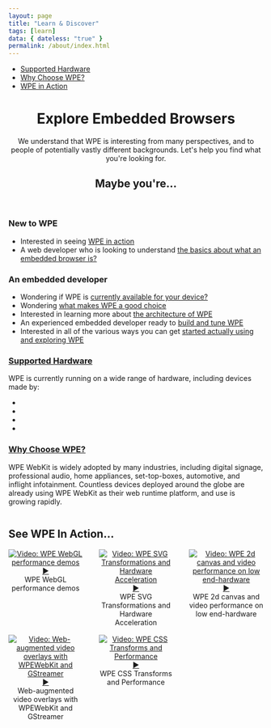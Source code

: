 ```yaml
---
layout: page
title: "Learn & Discover"
tags: [learn]
data: { dateless: "true" }
permalink: /about/index.html
--- 
```

<style>
@media (min-width: 30rem) {
	#wpe-in-action {
		display:grid;
		grid-template-columns: 1fr 1fr;
		justify-items:center;
		grid-gap: 1rem 2rem;
		text-align: center;
	}
}
@media (min-width: 60rem) {
	#wpe-in-action {
		grid-template-columns: 1fr 1fr 1fr;
	}
}
</style>

<nav class="sidebar">
<ul>
<li><a href="{{ '/about/supported-hardware.html' | url }}">Supported Hardware</a></li>
<li><a href="{{ '/about/a-good-choice.html' | url }}">Why Choose WPE?</a></li>
<li><a href="#wpe-in-action">WPE in Action</a></li>
</ul>
</nav>


<header class="page">

# Explore Embedded Browsers

We understand that WPE is interesting from many perspectives, and to people of potentially vastly different backgrounds. Let's help you find what you're looking for.

## Maybe you're…

</header>
<section class="full-bleed c2">

<div>

### New to WPE

<ul class="arrows">
<li>Interested in seeing <a href="#wpe-in-action">WPE in action</a></li>
<li>A web developer who is looking to understand <a href="what-is-embedded.html">the basics about what an embedded browser is?</a></li>
</ul>
</div>
<div>

### An embedded developer

<ul class="arrows">
<li>Wondering if WPE is <a href="{{ '/about/supported-hardware.html' | url }}">currently available for your device?</a></li>
<li>Wondering <a href="{{ '/about/a-good-choice.html' | url }}">what makes WPE a good choice</a></li>
<li>Interested in learning more about <a href="{{ '/about/architecture.html' | url }}">the architecture of WPE</a></li>
<li>An experienced embedded developer ready to <a href="{{ 'https://github.com/Igalia/meta-webkit/wiki/WPE' | url }}">build and tune WPE</a></li>
<li>Interested in all of the various ways you can get <a href="explore-wpe.html">started actually using and exploring WPE</a></li>
</ul>

</div>
</section>

<div>
<h3><a href="{{ '/about/supported-hardware.html' | url }}">Supported Hardware</a></h3>
<p>WPE is currently running on a wide range of hardware, including devices made by:</p>
<ul class="gallery c4">
<li><img src="{{ '/assets/img/logo-rockchip@2x.png' | url }}" alt=""></li>
<li><img src="{{ '/assets/img/logo-nvidia@2x.png' | url }}" alt=""></li>
<li><img src="{{ '/assets/img/logo-nxp@2x.png' | url }}" alt=""></li>
<li><img src="{{ '/assets/img/logo-qualcomm@2x.png' | url }}" alt=""></li>
</ul>
</div>

<div class="dotsep">
<h3><a href="{{ '/about/a-good-choice.html' | url }}">Why Choose WPE?</a></h3>
<p>WPE WebKit is widely adopted by many industries, including digital signage, professional audio, home appliances, set-top-boxes, automotive, and inflight infotainment. Countless devices deployed around the globe are already using WPE WebKit as their web runtime platform, and use is growing rapidly.</p>
<img src="{{ '/assets/img/WhyChooseWPE-ExploreLand.png' | url }}" alt="">
</div>

<div class="dotsep">

## See WPE In Action…
<div class="container text-center my-auto" id="wpe-in-action">
	<div class="item">
  		<lazy-youtube hash="bg6yCx7VdPY" title="WPE WebGL performance demos">
			<div>
				<a href="https:/www.youtube-nocookie.com/embed/bg6yCx7VdPY?autoplay=1"><img src="https:/img.youtube.com/vi/bg6yCx7VdPY/hqdefault.jpg" alt="Video: WPE WebGL performance demos"><span>▶</span></a>
				<div>WPE WebGL performance demos</div>
			</div>
		</lazy-youtube>
	</div>
	<div class="item">
		<lazy-youtube hash="Nz2Y8HGdZDE" title="WPE SVG Transformations and Hardware Acceleration">
	  		<div>
	  			<a href="https:/www.youtube-nocookie.com/embed/Nz2Y8HGdZDE?autoplay=1"><img src="https:/img.youtube.com/vi/Nz2Y8HGdZDE/hqdefault.jpg" alt="Video: WPE SVG Transformations and Hardware Acceleration"><span>▶</span></a>
				<div>WPE SVG Transformations and Hardware Acceleration</div>
			</div>
		</lazy-youtube>
	</div>
	<div class="item">
  		<lazy-youtube hash="_X_23cb8l6o" title="WPE 2d canvas and video performance on low end-hardware">
  			<div>
  				<a href="https:/www.youtube-nocookie.com/embed/_X_23cb8l6o?autoplay=1"><img src="https:/img.youtube.com/vi/_X_23cb8l6o/hqdefault.jpg" alt="Video: WPE 2d canvas and video performance on low end-hardware"><span>▶</span></a>
  				<div>WPE 2d canvas and video performance on low end-hardware</div>
			</div>
		</lazy-youtube>
	</div>
	<div class="item">
  		<lazy-youtube hash="QNZJYOuVGiE" title="Web-augmented video overlays with WPEWebKit and GStreamer">
			<div>
				<a href="https:/www.youtube-nocookie.com/embed/QNZJYOuVGiE?autoplay=1"><img src="https:/img.youtube.com/vi/QNZJYOuVGiE/hqdefault.jpg" alt="Video: Web-augmented video overlays with WPEWebKit and GStreamer"><span>▶</span></a>
				<div>Web-augmented video overlays with WPEWebKit and GStreamer</div>
			</div>
		</lazy-youtube>
	</div>
	<div class="item">
  		<lazy-youtube hash="0L8Fv7sswSk" title="WPE CSS Transforms and Performance">
			<div>
				<a href="https:/www.youtube-nocookie.com/embed/0L8Fv7sswSk?autoplay=1"><img src="https:/img.youtube.com/vi/0L8Fv7sswSk/hqdefault.jpg" alt="Video: WPE CSS Transforms and Performance"><span>▶</span></a>
				<div>WPE CSS Transforms and Performance</div>
			</div>
		</lazy-youtube>
	</div>
</div>

</div>